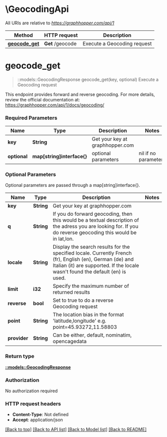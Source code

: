 # \GeocodingApi

All URIs are relative to *https://graphhopper.com/api/1*

Method | HTTP request | Description
------------- | ------------- | -------------
[**geocode_get**](GeocodingApi.md#geocode_get) | **Get** /geocode | Execute a Geocoding request


# **geocode_get**
> ::models::GeocodingResponse geocode_get(key, optional)
Execute a Geocoding request

This endpoint provides forward and reverse geocoding. For more details, review the official documentation at: https://graphhopper.com/api/1/docs/geocoding/ 

### Required Parameters

Name | Type | Description  | Notes
------------- | ------------- | ------------- | -------------
  **key** | **String**| Get your key at graphhopper.com | 
 **optional** | **map[string]interface{}** | optional parameters | nil if no parameters

### Optional Parameters
Optional parameters are passed through a map[string]interface{}.

Name | Type | Description  | Notes
------------- | ------------- | ------------- | -------------
 **key** | **String**| Get your key at graphhopper.com | 
 **q** | **String**| If you do forward geocoding, then this would be a textual description of the adress you are looking for. If you do reverse geocoding this would be in lat,lon. | 
 **locale** | **String**| Display the search results for the specified locale. Currently French (fr), English (en), German (de) and Italian (it) are supported. If the locale wasn&#39;t found the default (en) is used. | 
 **limit** | **i32**| Specify the maximum number of returned results | 
 **reverse** | **bool**| Set to true to do a reverse Geocoding request | 
 **point** | **String**| The location bias in the format &#39;latitude,longitude&#39; e.g. point&#x3D;45.93272,11.58803 | 
 **provider** | **String**| Can be either, default, nominatim, opencagedata | 

### Return type

[**::models::GeocodingResponse**](GeocodingResponse.md)

### Authorization

No authorization required

### HTTP request headers

 - **Content-Type**: Not defined
 - **Accept**: application/json

[[Back to top]](#) [[Back to API list]](../README.md#documentation-for-api-endpoints) [[Back to Model list]](../README.md#documentation-for-models) [[Back to README]](../README.md)

